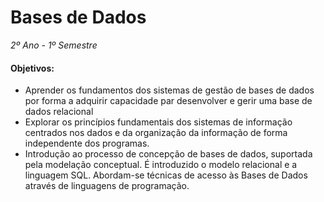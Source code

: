 # Bases de Dados
*2º Ano - 1º Semestre*

#### Objetivos: 
- Aprender os fundamentos dos sistemas de gestão de bases de dados por forma a adquirir capacidade par desenvolver e gerir uma base de dados relacional
- Explorar os princípios fundamentais dos sistemas de informação centrados nos dados e da organização da informação de forma independente dos programas.
- Introdução ao processo de concepção de bases de dados, suportada pela modelação conceptual. É introduzido o modelo relacional e a linguagem SQL. Abordam-se técnicas de acesso às Bases de Dados através de linguagens de programação.
